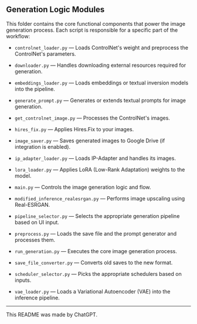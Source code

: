 ## Generation Logic Modules

This folder contains the core functional components that power the image generation process. Each script is responsible for a specific part of the workflow:

- `controlnet_loader.py` — Loads ControlNet's weight and preprocess the ControlNet's parameters.

- `downloader.py` — Handles downloading external resources required for generation.

- `embeddings_loader.py` — Loads embeddings or textual inversion models into the pipeline.

- `generate_prompt.py` — Generates or extends textual prompts for image generation.
  
- `get_controlnet_image.py` — Processes the ControlNet's images.

- `hires_fix.py` — Applies Hires.Fix to your images.

- `image_saver.py` — Saves generated images to Google Drive (if integration is enabled).

- `ip_adapter_loader.py` — Loads IP-Adapter and handles its images.

- `lora_loader.py` — Applies LoRA (Low-Rank Adaptation) weights to the model.

- `main.py` — Controls the image generation logic and flow.

- `modified_inference_realesrgan.py` — Performs image upscaling using Real-ESRGAN.

- `pipeline_selector.py` — Selects the appropriate generation pipeline based on UI input.
  
- `preprocess.py` — Loads the save file and the prompt generator and processes them.

- `run_generation.py` — Executes the core image generation process.

- `save_file_converter.py` — Converts old saves to the new format.

- `scheduler_selector.py` — Picks the appropriate schedulers based on inputs.

- `vae_loader.py` — Loads a Variational Autoencoder (VAE) into the inference pipeline.

---

This README was made by ChatGPT.
